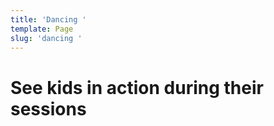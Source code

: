 ```yaml
---
title: 'Dancing '
template: Page
slug: 'dancing '
---
```

# See kids in action during their sessions
